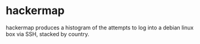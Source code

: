 # hackermap
hackermap produces a histogram of the attempts to log into a debian linux box via SSH, stacked by country.
